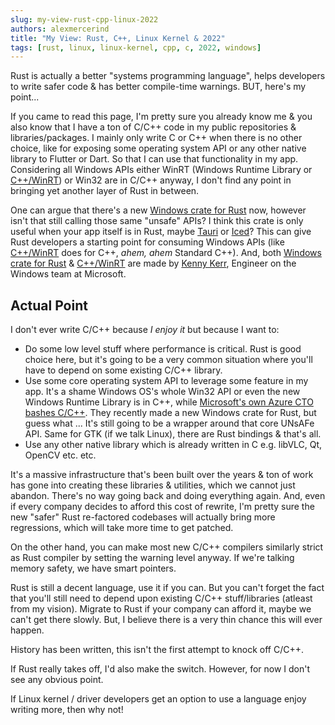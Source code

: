 ```yaml
---
slug: my-view-rust-cpp-linux-2022
authors: alexmercerind
title: "My View: Rust, C++, Linux Kernel & 2022"
tags: [rust, linux, linux-kernel, cpp, c, 2022, windows]
---
```


Rust is actually a better "systems programming language", helps developers to write safer code & has better compile-time warnings.
BUT, here's my point...

<!--truncate-->

If you came to read this page, I'm pretty sure you already know me & you also know that I have a ton of C/C++ code in my public repositories & libraries/packages. I mainly only write C or C++ when there is no other choice, like for exposing some operating system API or any other native library to Flutter or Dart. So that I can use that functionality in my app. Considering all Windows APIs either WinRT (Windows Runtime Library or [C++/WinRT](https://github.com/microsoft/cppwinrt)) or Win32 are in C/C++ anyway, I don't find any point in bringing yet another layer of Rust in between.

One can argue that there's a new [Windows crate for Rust](https://crates.io/crates/windows) now, however isn't that still calling those same "unsafe" APIs?
I think this crate is only useful when your app itself is in Rust, maybe [Tauri](https://tauri.app/) or [Iced](https://github.com/iced-rs/iced)? This can give Rust developers a starting point for consuming Windows APIs (like [C++/WinRT](https://github.com/microsoft/cppwinrt) does for C++, _ahem, ahem_ Standard C++). And, both [Windows crate for Rust](https://crates.io/crates/windows) & [C++/WinRT](https://github.com/microsoft/cppwinrt) are made by [Kenny Kerr](https://github.com/kennykerr), Engineer on the Windows team at Microsoft. 

## Actual Point

I don't ever write C/C++ because _I enjoy it_ but because I want to:

- Do some low level stuff where performance is critical. Rust is good choice here, but it's going to be a very common situation where you'll have to depend on some existing C/C++ library.
- Use some core operating system API to leverage some feature in my app. It's a shame Windows OS's whole Win32 API or even the new Windows Runtime Library is in C++, while [Microsoft's own Azure CTO bashes C/C++](https://twitter.com/markrussinovich/status/1571995117233504257). They recently made a new Windows crate for Rust, but guess what ... It's still going to be a wrapper around that core UNsAFe API. Same for GTK (if we talk Linux), there are Rust bindings & that's all.
- Use any other native library which is already written in C e.g. libVLC, Qt, OpenCV etc. etc.

It's a massive infrastructure that's been built over the years & ton of work has gone into creating these libraries & utilities, which we cannot just abandon. There's no way going back and doing everything again. And, even if every company decides to afford this cost of rewrite, I'm pretty sure the new "safer" Rust re-factored codebases will actually bring more regressions, which will take more time to get patched.

On the other hand, you can make most new C/C++ compilers similarly strict as Rust compiler by setting the warning level anyway. If we're talking memory safety, we have smart pointers.

Rust is still a decent language, use it if you can. But you can't forget the fact that you'll still need to depend upon existing C/C++ stuff/libraries (atleast from my vision). Migrate to Rust if your company can afford it, maybe we can't get there slowly. But, I believe there is a very thin chance this will ever happen.

History has been written, this isn't the first attempt to knock off C/C++.

If Rust really takes off, I'd also make the switch. However, for now I don't see any obvious point.

If Linux kernel / driver developers get an option to use a language enjoy writing more, then why not!
